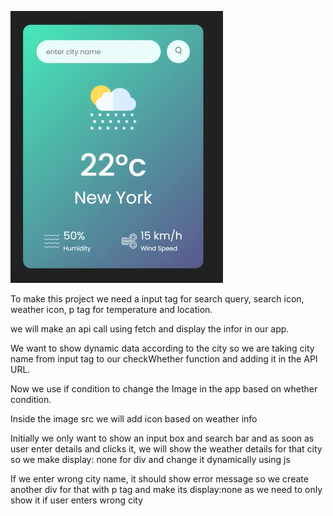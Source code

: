 ![Sample Image of the Project](image.png)

To make this project we need a input tag for search query, search icon, weather icon, p tag for temperature and location.

we will make an api call using fetch and display the infor in our app.

We want to show dynamic data according to the city so we are taking city name from input tag to our checkWhether function and adding it in the API URL.

Now we use if condition to change the Image in the app based on whether condition.

Inside the image src we will add icon based on weather info

Initially we only want to show an input box and search bar and as soon as user enter details and clicks it, we will show the weather details for that city so we make display: none for div and change it dynamically using js

If we enter wrong city name, it should show error message so we create another div for that with p tag and make its display:none as we need to only show it if user enters wrong city
